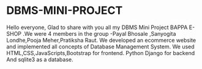 # DBMS-MINI-PROJECT
Hello everyone, Glad to share with you all my DBMS Mini Project BAPPA E-SHOP .We were 4 members in the group -Payal Bhosale ,Sanyogita Londhe,Pooja Meher,Pratiksha Raut. We developed an ecommerce website and implemented all concepts of Database Management System. We used HTML,CSS,JavaScripts,Bootstrap for frontend. Python Django for backend And sqlite3 as a database.
